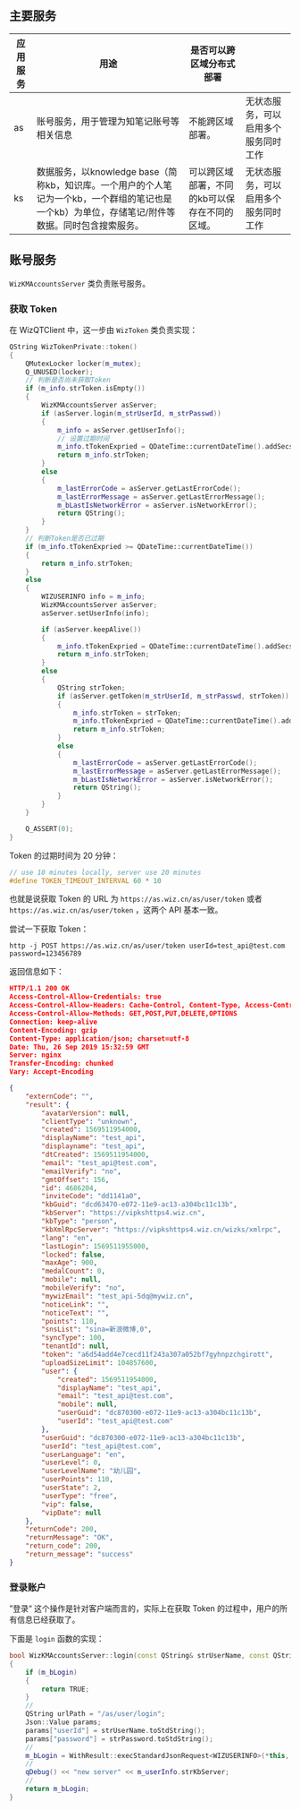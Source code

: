 ## 主要服务

| 应用服务 | 用途                                                         | 是否可以跨区域分布式部署                       |                                      |
| -------- | ------------------------------------------------------------ | ---------------------------------------------- | ------------------------------------ |
| as       | 账号服务，用于管理为知笔记账号等相关信息                     | 不能跨区域部署。                               | 无状态服务，可以启用多个服务同时工作 |
| ks       | 数据服务，以knowledge base（简称kb，知识库。一个用户的个人笔记为一个kb，一个群组的笔记也是一个kb）为单位，存储笔记/附件等数据。同时包含搜索服务。 | 可以跨区域部署，不同的kb可以保存在不同的区域。 | 无状态服务，可以启用多个服务同时工作 |

## 账号服务

`WizKMAccountsServer` 类负责账号服务。

### 获取 Token

在 WizQTClient 中，这一步由 `WizToken` 类负责实现：

```cpp
QString WizTokenPrivate::token()
{
    QMutexLocker locker(m_mutex);
    Q_UNUSED(locker);
    // 判断是否尚未获取Token
    if (m_info.strToken.isEmpty())
    {
        WizKMAccountsServer asServer;
        if (asServer.login(m_strUserId, m_strPasswd))
        {
            m_info = asServer.getUserInfo();
            // 设置过期时间
            m_info.tTokenExpried = QDateTime::currentDateTime().addSecs(TOKEN_TIMEOUT_INTERVAL);
            return m_info.strToken;
        }
        else
        {
            m_lastErrorCode = asServer.getLastErrorCode();
            m_lastErrorMessage = asServer.getLastErrorMessage();
            m_bLastIsNetworkError = asServer.isNetworkError();
            return QString();
        }
    }
    // 判断Token是否已过期
    if (m_info.tTokenExpried >= QDateTime::currentDateTime())
    {
        return m_info.strToken;
    }
    else
    {
        WIZUSERINFO info = m_info;
        WizKMAccountsServer asServer;
        asServer.setUserInfo(info);

        if (asServer.keepAlive())
        {
            m_info.tTokenExpried = QDateTime::currentDateTime().addSecs(TOKEN_TIMEOUT_INTERVAL);
            return m_info.strToken;
        }
        else
        {
            QString strToken;
            if (asServer.getToken(m_strUserId, m_strPasswd, strToken))
            {
                m_info.strToken = strToken;
                m_info.tTokenExpried = QDateTime::currentDateTime().addSecs(TOKEN_TIMEOUT_INTERVAL);
                return m_info.strToken;
            }
            else
            {
                m_lastErrorCode = asServer.getLastErrorCode();
                m_lastErrorMessage = asServer.getLastErrorMessage();
                m_bLastIsNetworkError = asServer.isNetworkError();
                return QString();
            }
        }
    }

    Q_ASSERT(0);
}
```

Token 的过期时间为 20 分钟：

```cpp
// use 10 minutes locally, server use 20 minutes
#define TOKEN_TIMEOUT_INTERVAL 60 * 10
```

也就是说获取 Token 的 URL 为 `https://as.wiz.cn/as/user/token` 或者 `https://as.wiz.cn/as/user/token`  ，这两个 API 基本一致。

尝试一下获取 Token：

```
http -j POST https://as.wiz.cn/as/user/token userId=test_api@test.com password=123456789
```

返回信息如下：

```json
HTTP/1.1 200 OK
Access-Control-Allow-Credentials: true
Access-Control-Allow-Headers: Cache-Control, Content-Type, Access-Control-Allow-Headers, Authorization, X-Requested-With, X-Wiz-Referer, X-Wiz-Token
Access-Control-Allow-Methods: GET,POST,PUT,DELETE,OPTIONS
Connection: keep-alive
Content-Encoding: gzip
Content-Type: application/json; charset=utf-8
Date: Thu, 26 Sep 2019 15:32:59 GMT
Server: nginx
Transfer-Encoding: chunked
Vary: Accept-Encoding

{
    "externCode": "",
    "result": {
        "avatarVersion": null,
        "clientType": "unknown",
        "created": 1569511954000,
        "displayName": "test_api",
        "displayname": "test_api",
        "dtCreated": 1569511954000,
        "email": "test_api@test.com",
        "emailVerify": "no",
        "gmtOffset": 156,
        "id": 4686204,
        "inviteCode": "dd1141a0",
        "kbGuid": "dcd63470-e072-11e9-ac13-a304bc11c13b",
        "kbServer": "https://vipkshttps4.wiz.cn",
        "kbType": "person",
        "kbXmlRpcServer": "https://vipkshttps4.wiz.cn/wizks/xmlrpc",
        "lang": "en",
        "lastLogin": 1569511955000,
        "locked": false,
        "maxAge": 900,
        "medalCount": 0,
        "mobile": null,
        "mobileVerify": "no",
        "mywizEmail": "test_api-5dq@mywiz.cn",
        "noticeLink": "",
        "noticeText": "",
        "points": 110,
        "snsList": "sina=新浪微博,0",
        "syncType": 100,
        "tenantId": null,
        "token": "a6d54add4e7cecd11f243a307a052bf7gyhnpzchgirott",
        "uploadSizeLimit": 104857600,
        "user": {
            "created": 1569511954000,
            "displayName": "test_api",
            "email": "test_api@test.com",
            "mobile": null,
            "userGuid": "dc870300-e072-11e9-ac13-a304bc11c13b",
            "userId": "test_api@test.com"
        },
        "userGuid": "dc870300-e072-11e9-ac13-a304bc11c13b",
        "userId": "test_api@test.com",
        "userLanguage": "en",
        "userLevel": 0,
        "userLevelName": "幼儿园",
        "userPoints": 110,
        "userState": 2,
        "userType": "free",
        "vip": false,
        "vipDate": null
    },
    "returnCode": 200,
    "returnMessage": "OK",
    "return_code": 200,
    "return_message": "success"
}
```



### 登录账户

”登录“ 这个操作是针对客户端而言的，实际上在获取 Token 的过程中，用户的所有信息已经获取了。

下面是 `login` 函数的实现：

```cpp
bool WizKMAccountsServer::login(const QString& strUserName, const QString& strPassword)
{
    if (m_bLogin)
    {
        return TRUE;
    }
    //
    QString urlPath = "/as/user/login";
    Json::Value params;
    params["userId"] = strUserName.toStdString();
    params["password"] = strPassword.toStdString();
    //
    m_bLogin = WithResult::execStandardJsonRequest<WIZUSERINFO>(*this, urlPath, m_userInfo, "POST", params);
    //
    qDebug() << "new server" << m_userInfo.strKbServer;
    //
    return m_bLogin;
}
```

